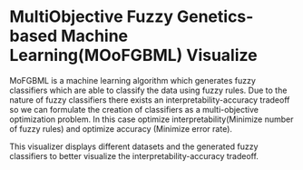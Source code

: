 # MultiObjective Fuzzy Genetics-based Machine Learning(MOoFGBML) Visualize


MoFGBML is a machine learning algorithm which generates fuzzy classifiers which are able to classify the data using fuzzy rules.
Due to the nature of fuzzy classifiers there exists an interpretability-accuracy tradeoff so we can formulate the creation of classifiers as a multi-objective optimization problem. In this case optimize interpretability(Minimize number of fuzzy rules) and optimize accuracy (Minimize error rate).

This visualizer displays different datasets and the generated fuzzy classifiers to better visualize the interpretability-accuracy tradeoff.
